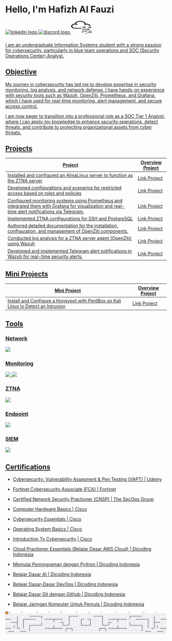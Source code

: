 # Hello, I'm Hafizh Al Fauzi
<div align="left">
  <a href="https://www.linkedin.com/in/hafizhalfauzi" target="_blank">
    <img src="https://raw.githubusercontent.com/maurodesouza/profile-readme-generator/master/src/assets/icons/social/linkedin/default.svg" width="65" height="40" alt="linkedin logo" />
  </a>
  <a href="https://discordapp.com/users/239606244409737216" target="_blank">
  <img src="https://raw.githubusercontent.com/maurodesouza/profile-readme-generator/master/src/assets/icons/social/discord/default.svg" width="65" height="40" alt="discord logo" />
  <a href="https://blueteamlabs.online/public/user/5a72a98b18bc3c000dc11a" target="_blank">
  <a href="https://tryhackme.com/p/cad0nk" target="_blank">
  <img src="https://raw.githubusercontent.com/maurodesouza/profile-readme-generator/master/src/assets/icons/social/tryhackme/default.svg" width="65" height="40" alt="tryhackme logo" />
  <a href="https://app.hackthebox.com/profile/1867441" target="_blank">
</div>


###

I am an undergraduate Information Systems student with a strong passion for cybersecurity, particularly in blue team operations and SOC (Security Operations Center) Analyst.

## Objective

My journey in cybersecurity has led me to develop expertise in security monitoring, log analysis, and network defense. I have hands-on experience with security tools such as Wazuh, OpenZiti, Prometheus, and Grafana, which I have used for real-time monitoring, alert management, and secure access control.

I am now eager to transition into a professional role as a SOC Tier 1 Analyst, where I can apply my knowledge to enhance security operations, detect threats, and contribute to protecting organizational assets from cyber threats.

## Projects

|                                                                 Project                                                      | Overview Project           |
|------------------------------------------------------------------------------------------------------------------------------|----------------------------|
| Installed and configured an AlmaLinux server to function as the ZTNA server | <a href="https://github.com/cad0nk/Project-1">Link Project</a>|
| Developed configurations and scenarios for restricted access based on roles and policies | <a href="https://github.com/cad0nk/Project-2">Link Project</a>|
| Configured monitoring systems using Prometheus and integrated them with Grafana for visualization and real-time alert notifications via Telegram.  | <a href="https://github.com/cad0nk/Project-3">Link Project</a>|
| Implemented ZTNA configurations for SSH and PostgreSQL | <a href="https://github.com/cad0nk/Project-4">Link Project</a>|
| Authored detailed documentation for the installation, configuration, and management of OpenZiti components. | <a href="https://github.com/cad0nk/Project-5">Link Project</a>|
| Conducted log analysis for a ZTNA server agent (OpenZiti) using Wazuh | <a href="https://github.com/cad0nk/Project-6">Link Project</a>|
|  Developed and implemented Telegram alert notifications in Wazuh for real-time security alerts.| <a href="https://github.com/cad0nk/Project-7">Link Project</a>|

## Mini Projects

|                                                              Mini Project                                                    | Overview Project           |
|------------------------------------------------------------------------------------------------------------------------------|----------------------------|
| Install and Configure a Honeypot with PentBox on Kali Linux to Detect an Intrusion | <a href="https://github.com/cad0nk/MiniProject-1">Link Project</a>|


## Tools

### Network
<div>
    <img src="https://img.shields.io/badge/-Wireshark-1679A7?&style=for-the-badge&logo=Wireshark&logoColor=white" />
</div>

### Monitoring
<div>
    <img src="https://img.shields.io/badge/-Grafana-F46800?&style=for-the-badge&logo=Grafana&logoColor=white" />
    <img src="https://img.shields.io/badge/-Prometheus-E6522C?&style=for-the-badge&logo=Prometheus&logoColor=white" />
</div>

### ZTNA
<div>
    <img src="https://img.shields.io/badge/-OpenZiti-6A0DAD?&style=for-the-badge&logo=OpenZiti&logoColor=white" />
</div>

### Endpoint
<div>
    <img src="https://img.shields.io/badge/-Velociraptor-4B275F?&style=for-the-badge&logo=Velociraptor&logoColor=white" />
</div>

### SIEM
<div>
    <img src="https://img.shields.io/badge/-Wazuh-007BFF?&style=for-the-badge&logo=Wazuh&logoColor=white" />
</div>

## Certifications
- Cybersecurity: Vulnerability Assesment & Pen Testing (VAPT) | Udemy

- Fortinet Cybersecurity Associate (FCA) | Fortinet

- Certified Network Security Practioner (CNSP) | The SecOps Group

- Computer Hardware Basics | Cisco

- Cybersecurity Essentials | Cisco

- Operating System Basics | Cisco

- Introduction To Cybersecurity | Cisco

- Cloud Practioner Essentials (Belajar Dasar AWS Cloud) | Dicoding Indonesia

- Memulai Pemrograman dengan Python | Dicoding Indonesia

- Belajar Dasar AI | Dicoding Indonesia

- Belajar Dasar-Dasar DevOps | Dicoding Indonesia

- Belajar Dasar Git dengan Github | Dicoding Indonesia

- Belajar Jaringan Komputer Untuk Pemula | Dicoding Indonesia


<picture>
  <source media="(prefers-color-scheme: dark)" srcset="https://raw.githubusercontent.com/cad0nk/cad0nk/output/pacman-contribution-graph-dark.svg">
  <source media="(prefers-color-scheme: light)" srcset="https://raw.githubusercontent.com/cad0nk/cad0nk/output/pacman-contribution-graph.svg">
  <img alt="pacman contribution graph" src="https://raw.githubusercontent.com/cad0nk/cad0nk/output/pacman-contribution-graph.svg">
</picture>

